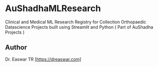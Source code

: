 # AuShadhaMLResearch

Clinical and Medical ML Research Registry for Collection Orthopaedic Datascience Projects built using Streamlit and Python ( Part of AuShadha Projects ) 


Author
------
Dr. Easwar TR [https://dreaswar.com]
